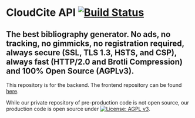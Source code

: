 # CloudCite API [![Build Status](https://travis-ci.com/navalpatel384/cloudcite.svg?token=PGuisJQYAXFAqhqdPqPm&branch=master)](https://travis-ci.com/as0218PUSD/cloudcite-api)
## The best bibliography generator. No ads, no tracking, no gimmicks, no registration required, always secure (SSL, TLS 1.3, HSTS, and CSP), always fast (HTTP/2.0 and Brotli Compression) and 100% Open Source (AGPLv3).

This repository is for the backend. The frontend repository can be found [here](https://github.com/navalpatel384/cloudcite).

While our private repository of pre-production code is not open source, our production code is open source under [![License: AGPL v3](https://img.shields.io/badge/License-AGPL%20v3-blue.svg)](https://github.com/as0218PUSD/cloudcite/blob/master/LICENSE).